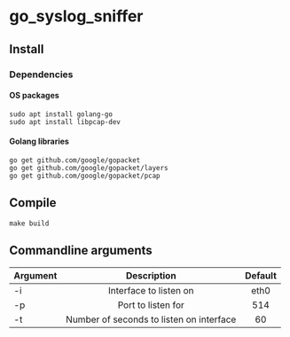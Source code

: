# go_syslog_sniffer

## Install

### Dependencies

#### OS packages

```console
sudo apt install golang-go
sudo apt install libpcap-dev
```

#### Golang libraries

```console
go get github.com/google/gopacket
go get github.com/google/gopacket/layers
go get github.com/google/gopacket/pcap
```

## Compile

```console
make build
```

## Commandline arguments
| Argument | Description                              | Default |
| -------- |:----------------------------------------:|:-------:|
| -i       | Interface to listen on                   | eth0    |
| -p       | Port to listen for                       | 514     | 
| -t       | Number of seconds to listen on interface | 60      |
